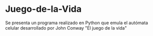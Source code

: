 # Juego-de-la-Vida
Se presenta un programa realizado en Python que emula el autómata celular desarrollado por John Conway "El juego de la vida"

<p align="center">
  <![Webp net-gifmaker](https://user-images.githubusercontent.com/75518367/155262708-6b663a10-2466-48db-ad6f-1c181b1704a7.gif)>
</p>
